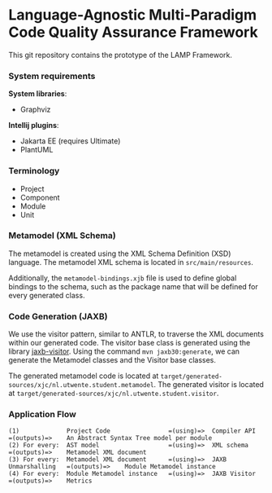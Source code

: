 # Language-Agnostic Multi-Paradigm Code Quality Assurance Framework
This git repository contains the prototype of the LAMP Framework.

### System requirements
**System libraries**:
- Graphviz

**Intellij plugins**:
- Jakarta EE (requires Ultimate)
- PlantUML

### Terminology
- Project
- Component
- Module
- Unit

### Metamodel (XML Schema)
The metamodel is created using the XML Schema Definition (XSD) language.
The metamodel XML schema is located in `src/main/resources`.

Additionally, the `metamodel-bindings.xjb` file is used to define global bindings to the schema, such as the package name that will be defined for every generated class.

### Code Generation (JAXB) 
We use the visitor pattern, similar to ANTLR, to traverse the XML documents within our generated code. 
The visitor base class is generated using the library [jaxb-visitor](https://github.com/massfords/jaxb-visitor).
Using the command `mvn jaxb30:generate`, we can generate the Metamodel classes and the Visitor base classes.

The generated metamodel code is located at `target/generated-sources/xjc/nl.utwente.student.metamodel`.
The generated visitor is located at `target/generated-sources/xjc/nl.utwente.student.visitor`.

### Application Flow

```
(1)             Project Code                =(using)=>  Compiler API         =(outputs)=>    An Abstract Syntax Tree model per module
(2) For every:  AST model                   =(using)=>  XML schema           =(outputs)=>    Metamodel XML document
(3) For every:  Metamodel XML document      =(using)=>  JAXB Unmarshalling   =(outputs)=>    Module Metamodel instance
(4) For every:  Module Metamodel instance   =(using)=>  JAXB Visitor         =(outputs)=>    Metrics
```
